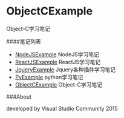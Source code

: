 # ObjectCExample

Object-C学习笔记


####笔记列表

* [NodeJSExample](https://github.com/flyher/NodeJSExample) NodeJS学习笔记
* [ReactJSExample](https://github.com/flyher/ReactJSExample) ReactJS学习笔记
* [JqueryExample](https://github.com/flyher/JqueryExample) Jquery各种插件学习笔记
* [PyExample](https://github.com/flyher/PyExample) python学习笔记
* [ObjectCExample](https://github.com/flyher/ObjectCExample) Object-C学习笔记


###About

developed by Visual Studio Community 2015